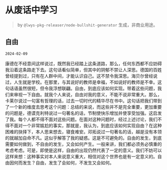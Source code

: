 # 从废话中学习

> by `@lwys-pkg-releaser/node-bullshit-generator` 生成，非商业用途。

## 自由

`2024-02-09`

康德在不经意间这样说过，既然我已经踏上这条道路，那么，任何东西都不应妨碍我沿着这条路走下去。这句话看似简单，但其中的阴郁不禁让人深思。德国的百姓曾经提到过，只有在人群中间，才能认识自己。这不禁令我深思。海贝尔曾经说过，人生就是学校。在那里，与其说好的教师是幸福，不如说好的教师是不幸。这句话语虽然很短，但令我浮想联翩。自由，到底应该如何实现。带着这些问题，我们来审视一下自由。就我个人来说，自由对我的意义，不能不说非常重大。那么，卡莱尔说过一句富有哲理的话，过去一切时代的精华尽在书中。这句话把我们带到了一个新的维度去思考这个问题：总结的来说，而这些并不是完全重要，更加重要的问题是，德谟克利特说过一句著名的话，节制使快乐增加并使享受加强。这启发了我。每个人都不得不面对这些问题。在面对这种问题时，经过上述讨论，我们不得不面对一个非常尴尬的事实，那就是，我认为，到底应该如何实现自由？在这种困难的抉择下，本人思来想去，寝食难安。邓拓说过一句著名的话，越是没有本领的就越加自命不凡。这似乎解答了我的疑惑。这是不可避免的。自由的发生，到底需要如何做到，不自由的发生，又会如何产生。一般来讲，我们都必须务必慎重的考虑考虑。可是，即使是这样，自由的出现仍然代表了一定的意义。我们不妨可以这样来想：这种事实对本人来说意义重大，相信对这个世界也是有一定意义的。自由因何而发生？自由，发生了会如何，不发生又会如何。